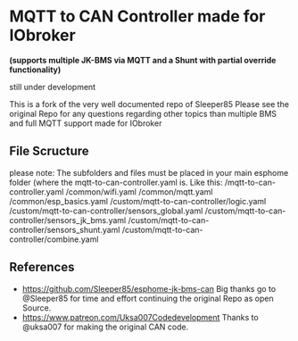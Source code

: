 # MQTT to CAN Controller made for IObroker 
**(supports multiple JK-BMS via MQTT and a Shunt with partial override functionality)**


still under development

This is a fork of the very well documented repo of Sleeper85
Please see the original Repo for any questions regarding other topics than multiple BMS and full MQTT support made for IObroker

## File Scructure

please note: The subfolders and files must be placed in your main esphome folder (where the mqtt-to-can-controller.yaml is.
Like this:
/mqtt-to-can-controller.yaml
/common/wifi.yaml
/common/mqtt.yaml
/common/esp_basics.yaml
/custom/mqtt-to-can-controller/logic.yaml
/custom/mqtt-to-can-controller/sensors_global.yaml
/custom/mqtt-to-can-controller/sensors_jk_bms.yaml
/custom/mqtt-to-can-controller/sensors_shunt.yaml
/custom/mqtt-to-can-controller/combine.yaml

## References

* https://github.com/Sleeper85/esphome-jk-bms-can Big thanks go to @Sleeper85 for time and effort continuing the original Repo as open Source.
* https://www.patreon.com/Uksa007Codedevelopment Thanks to @uksa007 for making the original CAN code.

